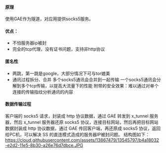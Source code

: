 #### 原理
使用GAE作为隧道，对应用提供socks5服务。  

#### 优点：
+ 不怕服务器ip被封
+ 完全的tcp代理，没有证书问题，支持非http协议

#### 匿名性
+ 两跳，第一跳是google，大部分情况下可与tor媲美
+ 通讯过程拆分、合并
  多个socks5通讯会合并到一起传输
  一个socks5通讯会分解到多个tcp传输，以提高大流量下的性能
  附带的安全效果：难以通过对单个连接的传输指纹分析通讯的内容

#### 数据传输过程
客户端的 socks5 请求，封装成 http 协议数据，通过 GAE 转发到 x_tunnel 服务器，然后 x_tunnel 服务器还原 socks5 协议，连接目标网站，然后再把目标网站数据封装成 http 协议数据，通过 GAE 传回客户端，再还原成 socks5 协议，返回给PC机，可以解决 SS 的直连模式造成的服务器IP被封问题。
结构图如下：
https://cloud.githubusercontent.com/assets/13867479/13545797/b4a18032-e2d2-11e5-8b30-a26e76d7dbce.JPG